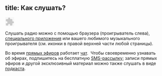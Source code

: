 title: Как слушать?
---
<div id="player" class="left"><object classid="clsid:D27CDB6E-AE6D-11cf-96B8-444553540000" codebase="http://download.macromedia.com/pub/shockwave/cabs/flash/swflash.cab#version=10,0,0,0" width="30" height="30"><param name="movie" value="http://www.strangecube.com/audioplay/online/audioplay.swf?file=http://stream.tmradio.net:8180/live.mp3&amp;auto=no&amp;sendstop=yes&amp;repeat=0&amp;buttondir=http://www.strangecube.com/audioplay/online/alpha_buttons/negative&amp;bgcolor=0xffffff&amp;mode=playstop"><PARAM name="quality" value="high"><param name="wmode" value="transparent"><embed src="http://www.strangecube.com/audioplay/online/audioplay.swf?file=http://stream.tmradio.net:8180/live.mp3&amp;auto=no&amp;sendstop=yes&amp;repeat=0&amp;buttondir=http://www.strangecube.com/audioplay/online/alpha_buttons/negative&amp;bgcolor=0xffffff&amp;mode=playstop" quality=high wmode=transparent width="30" height="30" align="" type="application/x-shockwave-flash" pluginspage="http://www.macromedia.com/go/getflashplayer"></embed></object></div>

Слушать радио можно с помощью браузера (проигрыватель слева), [специального
приложения][cl] или вашего любимого музыкального проигрывателя (см. иконки в
правой верхней части любой страницы).

Во время [прямых эфиров][li] работает [чат][ch].  Чтобы своевременно узнавать об
эфирах, подпишитесь на бесплатную [SMS-рассылку][sm]; записи прямых эфиров и
другой эксклюзивный материал можно также слушать в виде [подкаста][pc].

[cl]: /software.html
[li]: /live.html
[ch]: /chat.html
[sm]: /sms.html
[pc]: /podcast.html
